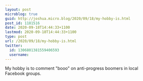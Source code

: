 ```yaml
---
layout: post
microblog: true
guid: http://joshua.micro.blog/2020/09/18/my-hobby-is.html
post_id: 1181516
date: 2020-09-18T14:44:33+1100
lastmod: 2020-09-18T14:44:33+1100
type: post
url: /2020/09/18/my-hobby-is.html
twitter:
  id: 1306801381559406593
  username: 
---
```

My hobby is to comment "booo" on anti-progress boomers in local Facebook groups.
